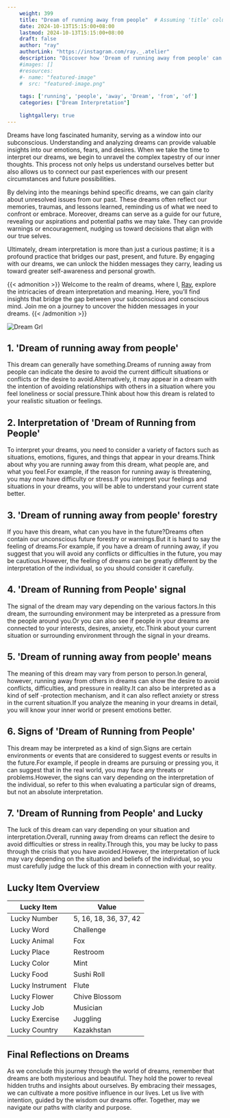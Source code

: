 ```yaml
---
    weight: 399
    title: "Dream of running away from people"  # Assuming 'title' column exists
    date: 2024-10-13T15:15:00+08:00
    lastmod: 2024-10-13T15:15:00+08:00
    draft: false
    author: "ray"
    authorLink: "https://instagram.com/ray._.atelier"
    description: "Discover how 'Dream of running away from people' can interpret your future and uncover its significant meanings in your life."
    #images: []
    #resources:
    #- name: "featured-image"
    #  src: "featured-image.png"
    
    tags: ['running', 'people', 'away', 'Dream', 'from', 'of']
    categories: ["Dream Interpretation"]
    
    lightgallery: true
---
```

    
Dreams have long fascinated humanity, serving as a window into our subconscious. Understanding and analyzing dreams can provide valuable insights into our emotions, fears, and desires. When we take the time to interpret our dreams, we begin to unravel the complex tapestry of our inner thoughts. This process not only helps us understand ourselves better but also allows us to connect our past experiences with our present circumstances and future possibilities.

By delving into the meanings behind specific dreams, we can gain clarity about unresolved issues from our past. These dreams often reflect our memories, traumas, and lessons learned, reminding us of what we need to confront or embrace. Moreover, dreams can serve as a guide for our future, revealing our aspirations and potential paths we may take. They can provide warnings or encouragement, nudging us toward decisions that align with our true selves.

Ultimately, dream interpretation is more than just a curious pastime; it is a profound practice that bridges our past, present, and future. By engaging with our dreams, we can unlock the hidden messages they carry, leading us toward greater self-awareness and personal growth.

{{< admonition >}}
Welcome to the realm of dreams, where I, [Ray](https://instagram.com/ray._.atelier), explore the intricacies of dream interpretation and meaning. Here, you’ll find insights that bridge the gap between your subconscious and conscious mind. Join me on a journey to uncover the hidden messages in your dreams.
{{< /admonition >}}

![Dream Grl](https://cdn.pixabay.com/photo/2017/11/02/03/35/gothic-2910057_1280.jpg "Dream Grl")

## 1. 'Dream of running away from people'
This dream can generally have something.Dreams of running away from people can indicate the desire to avoid the current difficult situations or conflicts or the desire to avoid.Alternatively, it may appear in a dream with the intention of avoiding relationships with others in a situation where you feel loneliness or social pressure.Think about how this dream is related to your realistic situation or feelings.

## 2. Interpretation of 'Dream of Running from People'
To interpret your dreams, you need to consider a variety of factors such as situations, emotions, figures, and things that appear in your dreams.Think about why you are running away from this dream, what people are, and what you feel.For example, if the reason for running away is threatening, you may now have difficulty or stress.If you interpret your feelings and situations in your dreams, you will be able to understand your current state better.

## 3. 'Dream of running away from people' forestry
If you have this dream, what can you have in the future?Dreams often contain our unconscious future forestry or warnings.But it is hard to say the feeling of dreams.For example, if you have a dream of running away, if you suggest that you will avoid any conflicts or difficulties in the future, you may be cautious.However, the feeling of dreams can be greatly different by the interpretation of the individual, so you should consider it carefully.

## 4. 'Dream of Running from People' signal
The signal of the dream may vary depending on the various factors.In this dream, the surrounding environment may be interpreted as a pressure from the people around you.Or you can also see if people in your dreams are connected to your interests, desires, anxiety, etc.Think about your current situation or surrounding environment through the signal in your dreams.

## 5. 'Dream of running away from people' means
The meaning of this dream may vary from person to person.In general, however, running away from others in dreams can show the desire to avoid conflicts, difficulties, and pressure in reality.It can also be interpreted as a kind of self -protection mechanism, and it can also reflect anxiety or stress in the current situation.If you analyze the meaning in your dreams in detail, you will know your inner world or present emotions better.

## 6. Signs of 'Dream of Running from People'
This dream may be interpreted as a kind of sign.Signs are certain environments or events that are considered to suggest events or results in the future.For example, if people in dreams are pursuing or pressing you, it can suggest that in the real world, you may face any threats or problems.However, the signs can vary depending on the interpretation of the individual, so refer to this when evaluating a particular sign of dreams, but not an absolute interpretation.

## 7. 'Dream of Running from People' and Lucky
The luck of this dream can vary depending on your situation and interpretation.Overall, running away from dreams can reflect the desire to avoid difficulties or stress in reality.Through this, you may be lucky to pass through the crisis that you have avoided.However, the interpretation of luck may vary depending on the situation and beliefs of the individual, so you must carefully judge the luck of this dream in connection with your reality.

## Lucky Item Overview
| Lucky Item          | Value              |
|---------------|--------------------|
| Lucky Number        | 5, 16, 18, 36, 37, 42  |
| Lucky Word          | Challenge |
| Lucky Animal        | Fox |
| Lucky Place         | Restroom     |
| Lucky Color         | Mint     |
| Lucky Food          | Sushi Roll      |
| Lucky Instrument    | Flute |
| Lucky Flower        | Chive Blossom    |
| Lucky Job           | Musician       |
| Lucky Exercise      | Juggling  |
| Lucky Country       | Kazakhstan    |


##  Final Reflections on Dreams

As we conclude this journey through the world of dreams, remember that dreams are both mysterious and beautiful. They hold the power to reveal hidden truths and insights about ourselves. By embracing their messages, we can cultivate a more positive influence in our lives. Let us live with intention, guided by the wisdom our dreams offer. Together, may we navigate our paths with clarity and purpose.

